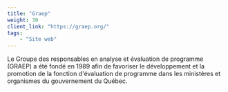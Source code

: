 ```yaml
---
title: "Graep"
weight: 30
client_link: "https://graep.org/"
tags:
    - "Site web"
---
```


Le Groupe des responsables en analyse et évaluation de programme (GRAEP) a été fondé en 1989 afin de favoriser le développement et la promotion de la fonction d'évaluation de programme dans les ministères et organismes du gouvernement du Québec.

